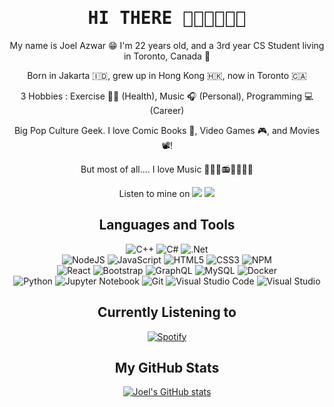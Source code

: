 <h1 align="center" style="font-family:monospace;font-weight:900">HI THERE 😵‍💫😵‍💫😵‍💫</h1>

<div align="center">

My name is Joel Azwar 😁 I'm 22 years old, and a 3rd year CS Student living in Toronto, Canada 🍁

Born in Jakarta 🇮🇩, grew up in Hong Kong 🇭🇰, now in Toronto 🇨🇦

3 Hobbies : Exercise 🏋️‍♂️ (Health), Music 🎧 (Personal), Programming 💻 (Career)

Big Pop Culture Geek. I love Comic Books 📕, Video Games 🎮, and Movies 📽️!

But most of all.... I love Music 🎵🎶🎸📻🎹🎸🎺🎻

Listen to mine on <a href="https://open.spotify.com/artist/3xljo6K6D0xcncseff9h7a?si=DCA2LXGCSF2h_JPzo9pOyg"><img src="https://img.shields.io/badge/Spotify-1ED760?style=for-the-badge&logo=spotify&logoColor=white"></a> <a href="https://music.apple.com/artist/blujazz/1546143629"><img src="https://img.shields.io/badge/Apple_Music-9933CC?style=for-the-badge&logo=apple-music&logoColor=white"></a>

## Languages and Tools

 ![C++](https://img.shields.io/badge/c++-%2300599C.svg?style=for-the-badge&logo=c%2B%2B&logoColor=white) ![C#](https://img.shields.io/badge/c%23-%23239120.svg?style=for-the-badge&logo=c-sharp&logoColor=white) ![.Net](https://img.shields.io/badge/.NET-5C2D91?style=for-the-badge&logo=.net&logoColor=white) <br> ![NodeJS](https://img.shields.io/badge/node.js-%2343853D.svg?style=for-the-badge&logo=node.js&logoColor=white) ![JavaScript](https://img.shields.io/badge/javascript-%23323330.svg?style=for-the-badge&logo=javascript&logoColor=%23F7DF1E) ![HTML5](https://img.shields.io/badge/html5-%23E34F26.svg?style=for-the-badge&logo=html5&logoColor=white) ![CSS3](https://img.shields.io/badge/css3-%231572B6.svg?style=for-the-badge&logo=css3&logoColor=white) ![NPM](https://img.shields.io/badge/NPM-%23000000.svg?style=for-the-badge&logo=npm&logoColor=white)<br> ![React](https://img.shields.io/badge/react-%2320232a.svg?style=for-the-badge&logo=react&logoColor=%2361DAFB) ![Bootstrap](https://img.shields.io/badge/bootstrap-%23563D7C.svg?style=for-the-badge&logo=bootstrap&logoColor=white) ![GraphQL](https://img.shields.io/badge/-GraphQL-E10098?style=for-the-badge&logo=graphql&logoColor=white) ![MySQL](https://img.shields.io/badge/mysql-%2300f.svg?style=for-the-badge&logo=mysql&logoColor=white) ![Docker](https://img.shields.io/badge/docker-%230db7ed.svg?style=for-the-badge&logo=docker&logoColor=white)<br>![Python](https://img.shields.io/badge/python-3670A0?style=for-the-badge&logo=python&logoColor=ffdd54) ![Jupyter Notebook](https://img.shields.io/badge/jupyter-%23FA0F00.svg?style=for-the-badge&logo=jupyter&logoColor=white) ![Git](https://img.shields.io/badge/git-%23F05033.svg?style=for-the-badge&logo=git&logoColor=white) ![Visual Studio Code](https://img.shields.io/badge/VisualStudioCode-0078d7.svg?style=for-the-badge&logo=visual-studio-code&logoColor=white) ![Visual Studio](https://img.shields.io/badge/VisualStudio-5C2D91.svg?style=for-the-badge&logo=visual-studio&logoColor=white)

## Currently Listening to
[![Spotify](https://jazwar-spotify.vercel.app/api/spotify)](https://open.spotify.com/user/USER_NAME)

## My GitHub Stats
[![Joel's GitHub stats](https://github-readme-stats.vercel.app/api?username=joelazwar&showicons=true&theme=tokyonight)](https://github.com/joelazwar/github-readme-stats)

</div>
